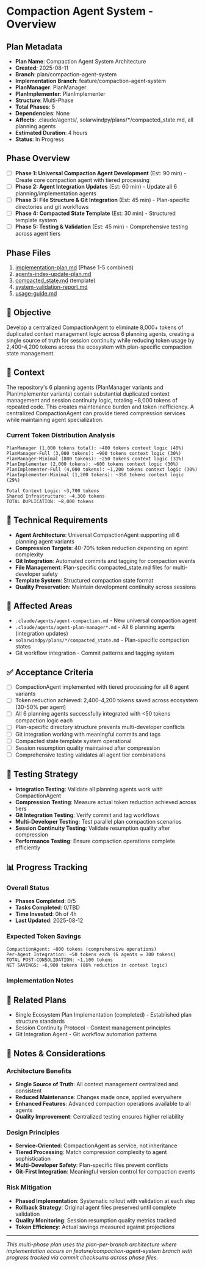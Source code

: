 # Compaction Agent System - Overview

## Plan Metadata
- **Plan Name**: Compaction Agent System Architecture
- **Created**: 2025-08-11
- **Branch**: plan/compaction-agent-system
- **Implementation Branch**: feature/compaction-agent-system
- **PlanManager**: PlanManager
- **PlanImplementer**: PlanImplementer
- **Structure**: Multi-Phase
- **Total Phases**: 5
- **Dependencies**: None
- **Affects**: .claude/agents/, solarwindpy/plans/*/compacted_state.md, all planning agents
- **Estimated Duration**: 4 hours
- **Status**: In Progress

## Phase Overview
- [ ] **Phase 1: Universal Compaction Agent Development** (Est: 90 min) - Create core compaction agent with tiered processing
- [ ] **Phase 2: Agent Integration Updates** (Est: 60 min) - Update all 6 planning/implementation agents
- [ ] **Phase 3: File Structure & Git Integration** (Est: 45 min) - Plan-specific directories and git workflows
- [ ] **Phase 4: Compacted State Template** (Est: 30 min) - Structured template system
- [ ] **Phase 5: Testing & Validation** (Est: 45 min) - Comprehensive testing across agent tiers

## Phase Files
1. [implementation-plan.md](./implementation-plan.md) (Phase 1-5 combined)
2. [agents-index-update-plan.md](./agents-index-update-plan.md)
3. [compacted_state.md](./compacted_state.md) (template)
4. [system-validation-report.md](./system-validation-report.md)
5. [usage-guide.md](./usage-guide.md)

## 🎯 Objective
Develop a centralized CompactionAgent to eliminate 8,000+ tokens of duplicated context management logic across 6 planning agents, creating a single source of truth for session continuity while reducing token usage by 2,400-4,200 tokens across the ecosystem with plan-specific compaction state management.

## 🧠 Context
The repository's 6 planning agents (PlanManager variants and PlanImplementer variants) contain substantial duplicated context management and session continuity logic, totaling ~8,000 tokens of repeated code. This creates maintenance burden and token inefficiency. A centralized CompactionAgent can provide tiered compression services while maintaining agent specialization.

### Current Token Distribution Analysis
```
PlanManager (1,000 tokens total): ~400 tokens context logic (40%)
PlanManager-Full (3,000 tokens): ~900 tokens context logic (30%)
PlanManager-Minimal (800 tokens): ~250 tokens context logic (31%)
PlanImplementer (2,000 tokens): ~600 tokens context logic (30%)
PlanImplementer-Full (4,000 tokens): ~1,200 tokens context logic (30%)
PlanImplementer-Minimal (1,200 tokens): ~350 tokens context logic (29%)

Total Context Logic: ~3,700 tokens
Shared Infrastructure: ~4,300 tokens
TOTAL DUPLICATION: ~8,000 tokens
```

## 🔧 Technical Requirements
- **Agent Architecture**: Universal CompactionAgent supporting all 6 planning agent variants
- **Compression Targets**: 40-70% token reduction depending on agent complexity
- **Git Integration**: Automated commits and tagging for compaction events
- **File Management**: Plan-specific compacted_state.md files for multi-developer safety
- **Template System**: Structured compaction state format
- **Quality Preservation**: Maintain development continuity across sessions

## 📂 Affected Areas
- `.claude/agents/agent-compaction.md` - New universal compaction agent
- `.claude/agents/agent-plan-manager*.md` - All 6 planning agents (integration updates)
- `solarwindpy/plans/*/compacted_state.md` - Plan-specific compaction states
- Git workflow integration - Commit patterns and tagging system

## ✅ Acceptance Criteria
- [ ] CompactionAgent implemented with tiered processing for all 6 agent variants
- [ ] Token reduction achieved: 2,400-4,200 tokens saved across ecosystem (30-50% per agent)
- [ ] All 6 planning agents successfully integrated with <50 tokens compaction logic each
- [ ] Plan-specific directory structure prevents multi-developer conflicts
- [ ] Git integration working with meaningful commits and tags
- [ ] Compacted state template system operational
- [ ] Session resumption quality maintained after compression
- [ ] Comprehensive testing validates all agent tier combinations

## 🧪 Testing Strategy
- **Integration Testing**: Validate all planning agents work with CompactionAgent
- **Compression Testing**: Measure actual token reduction achieved across tiers
- **Git Integration Testing**: Verify commit and tag workflows
- **Multi-Developer Testing**: Test parallel plan compaction scenarios
- **Session Continuity Testing**: Validate resumption quality after compression
- **Performance Testing**: Ensure compaction operations complete efficiently

## 📊 Progress Tracking

### Overall Status
- **Phases Completed**: 0/5
- **Tasks Completed**: 0/TBD
- **Time Invested**: 0h of 4h
- **Last Updated**: 2025-08-12

### Expected Token Savings
```
CompactionAgent: ~800 tokens (comprehensive operations)
Per-Agent Integration: ~50 tokens each (6 agents = 300 tokens)
TOTAL POST-CONSOLIDATION: ~1,100 tokens
NET SAVINGS: ~6,900 tokens (86% reduction in context logic)
```

### Implementation Notes
<!-- Running log of implementation decisions, blockers, changes -->

## 🔗 Related Plans
- Single Ecosystem Plan Implementation (completed) - Established plan structure standards
- Session Continuity Protocol - Context management principles
- Git Integration Agent - Git workflow automation patterns

## 💬 Notes & Considerations

### Architecture Benefits
- **Single Source of Truth**: All context management centralized and consistent
- **Reduced Maintenance**: Changes made once, applied everywhere
- **Enhanced Features**: Advanced compaction operations available to all agents
- **Quality Improvement**: Centralized testing ensures higher reliability

### Design Principles
- **Service-Oriented**: CompactionAgent as service, not inheritance
- **Tiered Processing**: Match compression complexity to agent sophistication
- **Multi-Developer Safety**: Plan-specific files prevent conflicts
- **Git-First Integration**: Meaningful version control for compaction events

### Risk Mitigation
- **Phased Implementation**: Systematic rollout with validation at each step
- **Rollback Strategy**: Original agent files preserved until complete validation
- **Quality Monitoring**: Session resumption quality metrics tracked
- **Token Efficiency**: Actual savings measured against projections

---
*This multi-phase plan uses the plan-per-branch architecture where implementation occurs on feature/compaction-agent-system branch with progress tracked via commit checksums across phase files.*